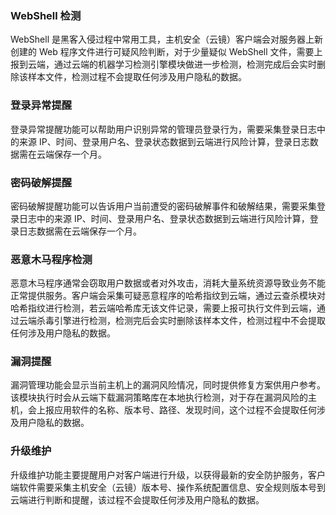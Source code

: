 ### WebShell 检测
WebShell 是黑客入侵过程中常用工具，主机安全（云镜）客户端会对服务器上新创建的 Web 程序文件进行可疑风险判断，对于少量疑似 WebShell 文件，需要上报到云端，通过云端的机器学习检测引擎模块做进一步检测，检测完成后会实时删除该样本文件，检测过程不会提取任何涉及用户隐私的数据。 

### 登录异常提醒
登录异常提醒功能可以帮助用户识别异常的管理员登录行为，需要采集登录日志中的来源 IP、时间、登录用户名、登录状态数据到云端进行风险计算，登录日志数据需在云端保存一个月。 

### 密码破解提醒
密码破解提醒功能可以告诉用户当前遭受的密码破解事件和破解结果，需要采集登录日志中的来源 IP、时间、登录用户名、登录状态数据到云端进行风险计算，登录日志数据需在云端保存一个月。 

### 恶意木马程序检测
恶意木马程序通常会窃取用户数据或者对外攻击，消耗大量系统资源导致业务不能正常提供服务。客户端会采集可疑恶意程序的哈希指纹到云端，通过云查杀模块对哈希指纹进行检测，若云端哈希库无该文件记录，需要上报可执行文件到云端，通过云端杀毒引擎进行检测，检测完后会实时删除该样本文件，检测过程中不会提取任何涉及用户隐私的数据。 

### 漏洞提醒
漏洞管理功能会显示当前主机上的漏洞风险情况，同时提供修复方案供用户参考。该模块执行时会从云端下载漏洞策略库在本地执行检测，对于存在漏洞风险的主机，会上报应用软件的名称、版本号、路径、发现时间，这个过程不会提取任何涉及用户隐私的数据。 

### 升级维护
升级维护功能主要提醒用户对客户端进行升级，以获得最新的安全防护服务，客户端软件需要采集主机安全（云镜）版本号、操作系统配置信息、安全规则版本号到云端进行判断和提醒，该过程不会提取任何涉及用户隐私的数据。 
